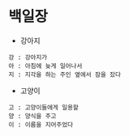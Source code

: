 # 백일장

- 강아지
```
강 : 강아지가
아 : 아침에 늦게 일어나서
지 : 지각을 하는 주인 옆에서 잠을 잤다
```

- 고양이
```
고 : 고양이들에게 일용할
양 : 양식을 주고
이 : 이름을 지어주었다
```